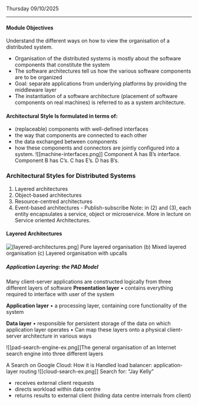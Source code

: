 Thursday 09/10/2025

---
#### Module Objectives
Understand the different ways on how to view the organisation of a distributed system.

- Organisation of the distributed systems is mostly about the software components that constitute the system
- The software architectures tell us how the various software components are to be organized
- Goal: separate applications from underlying platforms by providing the middleware layer
- The instantiation of a software architecture (placement of software components on real machines) is referred to as a system architecture.
#### Architectural Style Is formulated in terms of:
- (replaceable) components with well-defined interfaces
- the way that components are connected to each other
- the data exchanged between components
- how these components and connectors are jointly configured into a system.
![[machine-interfaces.png]]
Component A has B’s interface.  Component B has C’s. C has E’s. D has B’s.
### Architectural Styles for Distributed Systems
1. Layered architectures
2. Object-based architectures
3. Resource-centred architectures
4. Event-based architectures - Publish-subscribe
Note: in (2) and (3), each entity encapsulates a service, object or microservice. More in lecture on Service oriented Architectures.
#### Layered Architectures
![[layered-architectures.png]](a) Pure layered organisation
(b) Mixed layered organisation
(c) Layered organisation with upcalls
##### Application Layering: the PAD Model
Many client-server applications are constructed logically from three different layers of software
**Presentation layer**
• contains everything required to interface with user of the system

**Application layer**
• a processing layer, containing core functionality of the system

**Data layer**
• responsible for persistent storage of the data on which application layer operates
• Can map these layers onto a physical client-server architecture in various ways

![[pad-search-engine-ex.png]]The general organisation of an Internet search engine into three different layers

A Search on Google Cloud: How it is Handled
load balancer: application-layer routing
![[cloud-search-ex.png]]
Search for: “Jay Kelly”
- receives external client requests
- directs workload within data centre
- returns results to external client (hiding data centre internals from client)